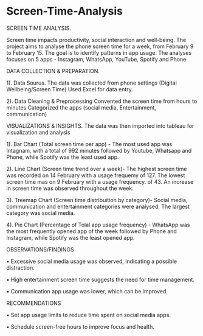 # Screen-Time-Analysis
SCREEN TIME ANALYSIS.

Screen time impacts productivity, social interaction and well-being. The project aims to analyse the phone screen time for a week, from February 9 to February 15. The goal is to identify patterns in app usage.
The analyses focuses on 5 apps - Instagram, WhatsApp, YouTube, Spotify and Phone

DATA COLLECTION & PREPARATION.

1). Data Sourus.
The data was collected from phone settings (Digital Wellbeing/Screen Time)
Used Excel for data entry.


2). Data Cleaning & Preprocessing
Convented the screen time from hours to minutes
Categorized the apps (social media, Entertainment, communication)

VISUALIZATIONS & INSIGHTS.
The data was then imported into tableau for visualization and analysis

1). Bar Chart (Total screen time per app) -
The most used app was Intagnam, with a total of 992 minutes followed by Youtube, Whatsapp and Phone, while Spotify was the least used app.

2). Line Chart (Screen time trend over a week)-
The highest screen time was recorded on 14 February with a usage frequemy of 127.
The lowest screen time mas on 9 February with a usage frequency. of 43. An increase in screen time was observed throughout the week.

3). Treemap Chart  (Screen time distribuition by category)-
Social media, communication and entertainment categories were analysed. The largest category was social media.

4). Pie Chart  (Percentage of Tolal app usage frequency) -
WhatsApp was the most frequently opened app of the week followed by Phone and Instagram, while Spotify was the least opened app.

OBSERVATIONS/FINDINGS

• Excessive social media usage was observed, indicating a possible distraction.

• High entertainment screen time suggests the need for time management.

• Communication app usage was lower, which can be improved.

RECOMMENDATIONS

• Set app usage limits to reduce time spent on social media apps.

• Schedule screen-free hours to improve focus and health.
